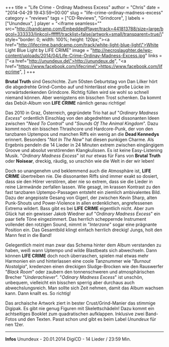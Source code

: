 +++
title = "Life Crime - Ordinay Madness Excess"
author = "Chris"
date = "2014-04-29 19:43:59+00:00"
slug = "life-crime-ordinay-madness-excess"
category = "reviews"
tags = ["CD-Reviews", "Grindcore", ]
labels = ["Unundeux", ]
player = "<iframe seamless=\"\" src=\"http://bandcamp.com/EmbeddedPlayer/track=441813788/size=large/bgcol=333333/linkcol=ffffff/tracklist=false/artwork=small/transparent=true/\" style=\"border: 0; width: 100%; height: 120px;\"><a href=\"http://lifecrime.bandcamp.com/track/white-light-blue-light\">White Light Blue Light by LIFE CRIME</a></iframe>"
image = "http://necroslaughter.de/wp-content/uploads/2014/04/Life-Crime-Ordinay-Madness-Excess.jpg"
links = ["<a href=\"http://unundeux.de\">http://unundeux.de</a>", "<a href=\"https://www.facebook.com/lifecrime\">https://www.facebook.com/lifecrime</a>", ]
+++

**Brutal Truth** sind Geschichte. Zum 50sten Geburtstag von Dan Lilker hört die abgedrehte Grind-Combo auf und hinterlässt eine große Lücke im vorwärtsdenkenden Grindcore. Richtig füllen wird sie wohl so schnell niemand können. Aber wenigstens ein bisschen Trost schenken. Da kommt das Debüt-Album von **LIFE CRIME** nämlich genau richtige!

Das 2010 in Graz, Österreich, gegründete Trio hat auf "_Ordinary Madness Excess_" ordentlich Einschlag von den abgedrehten und dissonanten Ideen zwischen "_Need To Control_" und "_Sounds Of The Animal Kingdom_". Dazu kommt noch ein bisschen Thrashcore und Hardcore-Punk, der von den tanzbaren Uptempos und manchen Riffs ein wenig an die **Dead Kennedys** erinnert. Besonders "_Not In The Now_" hat diesen punkigen Charme. Als Ergebnis pendeln die 14 Lieder in 24 Minuten extrem zwischen eingängigem Groove und absolut verstörenden Klangkulissen. Es ist keine Easy-Listening Musik. "_Ordinary Madness Excess_" ist nur etwas für Fans von **Brutal Truth** oder **Noisear**, dreckig, räudig, so unschön wie die Welt in der wir leben!

Doch so unangenehm und beklemmend auch die Atmosphäre ist, **LIFE CRIME** übertreiben nie. Die dissonanten Riffs sind immer exakt so dosiert, dass sie den Hörer verstören, aber nie so extrem, dass sie die Lieder in reine Lärmwände zerfallen lassen. Wie gesagt, im krassen Kontrast zu den fast tanzbaren Uptempo-Passagen entsteht ein ziemlich ambivalentes Bild. Dazu der angepisste Gesang von Gigerl, der zwischen Kevin Sharp, alten Punk-Shouts und Power-Violence in allen erdenklichen, angrefessenen Extrema wildert. Bass gibt es bei **LIFE CRIME** eigentlich nicht. Aber zum Glück hat ein gewisser Jakob Wiedner auf "_Ordinary Madness Excess_" ein paar tiefe Töne eingezimmert. Das herrlich scheppernde Instrument vollendet den rotzigen Sound, nimmt in "_Interzone_" sogar eine prägnante Position ein. Das Gesamtbild klingt einfach herrlich dreckig! Jungs, holt den Mann fest in die Band!

Gelegentlich meint man zwar das Schema hinter dem Album verstanden zu haben, weiß wann Uptempo und wilde Blastbeats sich abwechseln. Dann können **LIFE CRIME** doch noch überraschen, spielen mal etwas mehr Harmonien ein und hinterlassen eine coole Tanznummer wie "_Burnout Nostalgia_", kredenzen einen dreckigen Sludge-Brocken wie den Rauswerfer "_Black Room_" oder zaubern den tonnenschweren und atmosphärischen Brecher "_Underachiever_". "_Odinary Madness Excess_" ist unschön, unbequem, vielleicht ein bisschen sperrig aber durchaus auch abwechslungsreich. Man sollte sich Zeit nehmen, damit das Album wachsen kann. Dann knallt es. So richtig!

Das archaische Artwork ziert in bester Crust/Grind-Manier das stimmige Digipak. Es gibt nie genug Figuren mit Skelettschädeln! Dazu kommt ein achtseitiges Booklet zum quadratischen aufklappen. Inklusive zwei Band-Fotos und den Texten. Passt schon und gibt es beim Label _Unundeux_ für nen 12er.





---
**Infos**
Unundeux - 20.01.2014
DigiCD - 14 Lieder / 23:59 Min.
